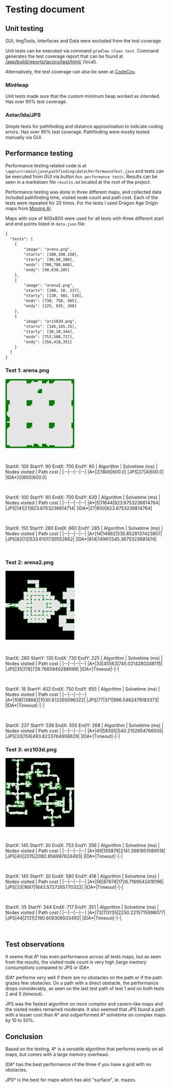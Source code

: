 # Testing document

## Unit testing

GUI, ImgTools, Interfaces and Data were excluded from the test coverage.

Unit tests can be executed via command `gradlew clean test`. Command generates the test coverage report that can be found at [/app/build/reports/jacoco/test/html/](/app/build/reports/jacoco/test/html/) (local).

Alternatively, the test coverage can also be seen at [CodeCov](https://codecov.io/gh/k0psutin/TiraLabra/tree/main/app/src/main/java).

### MinHeap

Unit tests made sure that the custom minimum heap worked as intended. Has over 90% test coverage.

### Astar/Ida/JPS

Simple tests for pathfinding and distance approximation to indicate coding errors. Has over 90% test coverage. Pathfinding were mostly tested manually via GUI.

## Performance testing

Performance testing related code is at `\app\src\main\java\pathfinding\data\PerformanceTest.java` and tests can be executed from GUI via button `Run performance tests`. Results can be seen in a markdown file `results.md` located at the root of the project.

Performance testing was done in three different maps, and collected data included pathfinding time, visited node count and path cost. Each of the tests were repeated for 20 times. For the tests I used Dragon Age Origin maps from [Moving Ai](https://movingai.com/benchmarks/dao/index.html).

Maps with size of 800x800 were used for all tests with three different start and end points listed in `data.json` file:

```[JSON]
{ 
  "tests": [
    {
        "image": "arena.png",
        "startx": [100,100,150],
        "starty": [90,90,280],
        "endx": [700,700,660],
        "endy": [90,630,285]
    },
    {
        "image": "arena2.png",
        "startx": [280, 18, 237],
        "starty": [130, 402, 536],
        "endx": [730, 750, 505],
        "endy": [225, 655, 268]
    },
    {
        "image": "orz103d.png",
        "startx": [145,145,35],
        "starty": [30,30,344],
        "endx": [753,580,717],
        "endy": [356,418,351]
    }
  ]
}
```

### Test 1: arena.png

![arena.png](/docs/images/arena.png)

</br>

StartX: 100 StartY: 90 EndX: 700 EndY: 90
| Algorithm | Solvetime (ms) | Nodes visited | Path cost |
|--|--|--|--|
|A*|2|1806|600.0|
|JPS|27|4|600.0|
|IDA*|0|600|600.0|

</br>

StartX: 100 StartY: 90 EndX: 700 EndY: 630
| Algorithm | Solvetime (ms) | Nodes visited | Path cost |
|--|--|--|--|
|A*|5|11644|823.6753236814764|
|JPS|141|21|823.6753236814714|
|IDA*|27|600|823.6753236814764|

</br>

StartX: 150 StartY: 280 EndX: 660 EndY: 285
| Algorithm | Solvetime (ms) | Nodes visited | Path cost |
|--|--|--|--|
|A*|14|14862|535.8528137423857|
|JPS|82|13|533.6101730552662|
|IDA*|814|14961|545.3675323681474|

</br>

### Test 2: arena2.png

![arena2.png](/docs/images/arena2.png)

</br>

StartX: 280 StartY: 130 EndX: 730 EndY: 225
| Algorithm | Solvetime (ms) | Nodes visited | Path cost |
|--|--|--|--|
|A*|33|45563|745.0214280248115|
|JPS|35|178|729.7665940288699|
|IDA*|Timeout|-|-|

</br>

StartX: 18 StartY: 402 EndX: 750 EndY: 655
| Algorithm | Solvetime (ms) | Nodes visited | Path cost |
|--|--|--|--|
|A*|108|138662|1030.612265096322|
|JPS|77|371|996.5462479183373|
|IDA*|Timeout|-|-|

</br>

StartX: 237 StartY: 536 EndX: 505 EndY: 268
| Algorithm | Solvetime (ms) | Nodes visited | Path cost |
|--|--|--|--|
|A*|41|59305|540.2152954766505|
|JPS|33|159|493.8233764908629|
|IDA*|Timeout|-|-|

### Test 3: orz103d.png

![orz103d.png](/docs/images/orz103d.png)

</br>

StartX: 145 StartY: 30 EndX: 753 EndY: 356
| Algorithm | Solvetime (ms) | Nodes visited | Path cost |
|--|--|--|--|
|A*|69|105879|2141.3981951089518|
|JPS|40|2015|2082.856997824493|
|IDA*|Timeout|-|-|

</br>

StartX: 145 StartY: 30 EndX: 580 EndY: 418
| Algorithm | Solvetime (ms) | Nodes visited | Path cost |
|--|--|--|--|
|A*|56|87674|1726.7169542418196|
|JPS|33|1687|1643.5727265770322|
|IDA*|Timeout|-|-|

</br>

StartX: 35 StartY: 344 EndX: 717 EndY: 351
| Algorithm | Solvetime (ms) | Nodes visited | Path cost |
|--|--|--|--|
|A*|73|113135|2250.2215715998077|
|JPS|44|2131|2190.609306503492|
|IDA*|Timeout|-|-|

</br>

## Test observations

It seems that A\* has even performance across all tests maps, but as seen from the results, the visited node count is very high (large memory consumption) compared to JPS or IDA\*.

IDA\* performs very well if there are no obstacles on the path or if the path grazes few obstacles. On a path with a direct obstacle, the performance drops considerably, as seen on the last test path of test 1 and on both tests 2 and 3 (timeout).

JPS was the fastest algorithm on more complex and cavern-like maps and the visited nodes remained moderate. It also seemed that JPS found a path with a lesser cost than A\* and outperformed A\* solvetime on complex maps by 10 to 50%.

## Conclusion

Based on the testing, A\* is a versatile algorithm that performs evenly on all maps, but comes with a large memory overhead.

IDA\* has the best performance of the three if you have a grid with no obstacles.

JPS\* is the best for maps which has alot "surface", ie. mazes.
